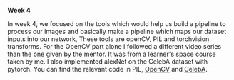 **Week 4**

In week 4, we focused on the tools which would help us build a pipeline to process our images and basically make a pipeline which maps our dataset inputs into our network,
These tools are openCV, PIL and torchvision transforms.
For the OpenCV part alone I followed a different video series than the one given by the mentor. It was from a learner's space course taken by me.
I also implemented alexNet on the CelebA dataset with pytorch.
You can find the relevant code in PIL, [OpenCV](https://github.com/mukunth-kart/SOC-2025---Face-Aging-Model/blob/main/Week%204/OpenCV.py) and [CelebA](https://github.com/mukunth-kart/SOC-2025---Face-Aging-Model/blob/main/Week%204/Alexnet_on_CelebA.ipynb).
